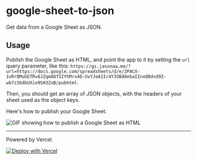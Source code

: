 # google-sheet-to-json

Get data from a Google Sheet as JSON. 

## Usage
Publish the Google Sheet as HTML, and point the app to it by setting the `url` query parameter, like this: `https://gs.jasonaa.me/?url=https://docs.google.com/spreadsheets/d/e/2PACX-1vRrQMuGETRv6JZqmA8fSIYhMrx4D-UvYJeA1Ir4Y3SBd8ebaIInoQ0dvd9Z-wb7z26dkUXie9SH3ZxB/pubhtml`. 

Then, you should get an array of JSON objects, with the headers of your sheet used as the object keys.


Here's how to publish your Google Sheet.

![GIF showing how to publish a Google Sheet as HTML](https://raw.githubusercontent.com/jasonappah/google-sheet-to-json/master/publish_google_sheet.gif)

---

Powered by Vercel.

[![Deploy with Vercel](https://vercel.com/button)](https://vercel.com/new/project?template=https://github.com/jasonappah/google-sheet-to-json)
